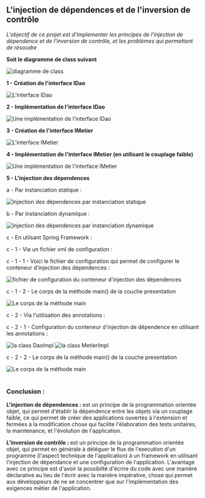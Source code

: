 <h2>L'injection de dépendences et de l'inversion de contrôle</h2>
<i>
	L'objectif de ce projet est d'implementer les principes de l'injection de dépendence et de l'inversion de contrôle, et les problèmes
	qui permettent de résoudre
</i>
<br />
<p><b>Soit le diagramme de class suivant</b></p>
<img src="./imgs/1.png" alt="diagramme de class">

<br />
<p><b>1 - Création de l'interface IDao</b></p>
<img src="./imgs/2.png" alt="L'interface IDao">

<br />
<p><b>2 - Implémentation de l'interface IDao</b></p>
<img src="./imgs/3.png" alt="Une implémentation de l'interface IDao">


<br />
<p><b>3 - Création de l'interface IMetier</b></p>
<img src="./imgs/4.png" alt="L'interface IMetier">


<br />
<p><b>4 - Implémentation de l'interface IMetier (en utilisant le couplage faible)</b></p>
<img src="./imgs/5.png" alt="Une implémentation de l'interface IMetier">

<br />
<p><b>5 - L'injection des dépendences</b></p>
<p>a - Par instanciation statique : </p>
<img src="./imgs/6.png" alt="Injection des dépendences par instanciation statique">

<br />
<p>b - Par instanciation dynamique : </p>
<img src="./imgs/7.png" alt="Injection des dépendences par instanciation dynamique">

<br />
<p>c - En utilsant Spring Framework : </p>
<p>c - 1 - Via un fichier xml de configuration : </p>
<p>c - 1 - 1 - Voici le fichier de configuration qui permet de configurer le conteneur d'injection des dépendences : </p>
<img src="./imgs/8.png" alt="fichier de configuration du conteneur d'injection des dépendences">
<p>c - 1 - 2 - Le corps de la méthode main() de la couche presentation </p>
<img src="./imgs/9.png" alt="Le corps de la méthode main">
<br/>
<p>c - 2 - Via l'utilisation des annotations : </p>
<p>c - 2 - 1 - Configuration du conteneur d'injection de dépendence en utilisant les annotations : </p>
<img src="./imgs/10.png" alt="la class DaoImpl">
<img src="./imgs/11.png" alt="la class MetierImpl">
<p>c - 2 - 2 - Le corps de la méthode main() de la couche presentation </p>
<img src="./imgs/12.png" alt="Le corps de la méthode main">
<br /><br />
<h3>Conclusion :</h3>
<p>
	<b>L'injection de dépendences : </b> est un principe de la programmation orientée objet, qui permet d'établir la dépendence entre 
	les objets via un couplage faible, ce qui permet de créer des applications ouvertes à l'extension et fermées à la modification 
	chose qui facilite l'élaboration des tests unitaires, la maintenance, et l'évolution de l'application.
</p>
<p>
	<b>L'inversion de contrôle : </b> est un principe de la programmation orientée objet, qui permet en générale à déléguer le flux de 
	l'execution d'un programme (l'aspect technique de l'application) à un framework en utilisant l'injection de dépendance et une 
	configuration de l'application. 
	L'avantage avec ce principe est d'avoir la possibilté d'écrire du code avec une manière déclarative au lieu de l'écrir avec la manière impérative, chose qui permet aux développeurs de ne se concentrer que sur
	l'implémentation des exigences métier de l'application.
</p>



